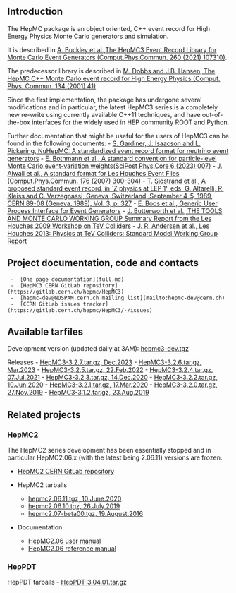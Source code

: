 ## Introduction
The HepMC package is an object oriented, C++ event record for High Energy Physics Monte Carlo generators and simulation.
    
It is described in [A. Buckley et al.,The HepMC3 Event Record Library for Monte Carlo Event Generators (Comput.Phys.Commun. 260 (2021) 107310)](https://doi.org/10.1016/j.cpc.2020.107310).

The predecessor library is described in [M. Dobbs and J.B. Hansen,
    The HepMC C++ Monte Carlo event record for High Energy Physics (Comput. Phys. Commun. 134 (2001) 41)](https://doi.org/10.1016/S0010-4655(00)00189-2)
    
Since the first implementation, the package has undergone several modifications and in particular,
    the latest HepMC3 series is a completely new re-write using currently available C++11 techniques,
    and have out-of-the-box interfaces for the widely used in HEP community ROOT and Python.

Further documentation that might be useful for the users of HepMC3 can be found in the following documents:
     - [S. Gardiner, J. Isaacson and L. Pickering, NuHepMC: A standardized event record format for neutrino event generators](https://arxiv.org/abs/2310.13211)
     - [E. Bothmann et al., A standard convention for particle-level Monte Carlo event-variation weights(SciPost Phys.Core 6 (2023) 007)](https://doi.org/10.21468/SciPostPhysCore.6.1.007)</a>
     - [J. Alwall et al., A standard format for Les Houches Event Files (Comput.Phys.Commun. 176 (2007) 300-304)](https://doi.org/10.1016/j.cpc.2006.11.010)
     - [T. Sjöstrand et al., A proposed standard event record, in `Z physics at LEP 1', eds. G. Altarelli, R. Kleiss and C. Verzegnassi, Geneva, Switzerland, September 4-5, 1989, CERN 89-08 (Geneva, 1989), Vol. 3, p. 327](https://inis.iaea.org/collection/NCLCollectionStore/_Public/21/009/21009075.pdf)
     - [E. Boos et al., Generic User Process Interface for Event Generators](http://archive.org/abs/hep-ph/0109068)
     - [J. Butterworth et al., THE TOOLS AND MONTE CARLO WORKING GROUP Summary Report from the Les Houches 2009 Workshop on TeV Colliders](http://archive.org/abs/1003.1643) 
     - [J. R. Andersen et al., Les Houches 2013: Physics at TeV Colliders: Standard Model Working Group Report](http://archive.org/abs/1405.1067)

## Project documentation, code and contacts
     -  [One page documentation](full.md)
     -  [HepMC3 CERN GitLab repository](https://gitlab.cern.ch/hepmc/HepMC3)
     -  [hepmc-dev@NOSPAM.cern.ch mailing list](mailto:hepmc-dev@cern.ch)
     -  [CERN GitLab issues tracker](https://gitlab.cern.ch/hepmc/HepMC3/-/issues)

## Available tarfiles

Development version (updated daily at 3AM): [hepmc3-dev.tgz](releases/hepmc3-dev.tgz)

Releases
      -  [HepMC3-3.2.7.tar.gz, Dec.2023](releases/HepMC3-3.2.7.tar.gz)
      -  [HepMC3-3.2.6.tar.gz, Mar.2023](releases/HepMC3-3.2.6.tar.gz)
      -  [HepMC3-3.2.5.tar.gz, 22.Feb.2022](releases/HepMC3-3.2.5.tar.gz)
      -  [HepMC3-3.2.4.tar.gz, 07.Jul.2021](releases/HepMC3-3.2.4.tar.gz)
      -  [HepMC3-3.2.3.tar.gz, 14.Dec.2020](releases/HepMC3-3.2.3.tar.gz)
      -  [HepMC3-3.2.2.tar.gz, 10.Jun.2020](releases/HepMC3-3.2.2.tar.gz)
      -  [HepMC3-3.2.1.tar.gz, 17.Mar.2020](releases/HepMC3-3.2.1.tar.gz)
      -  [HepMC3-3.2.0.tar.gz, 27.Nov.2019](releases/HepMC3-3.2.0.tar.gz)
      -  [HepMC3-3.1.2.tar.gz, 23.Aug.2019](releases/HepMC3-3.1.2.tar.gz)

## Related projects
    
### HepMC2
The HepMC2 series development has been essentially stopped and in particular
    HepMC2.06.x (with the latest being 2.06.11) versions are frozen. 

   - [HepMC2 CERN GitLab repository](https://gitlab.cern.ch/hepmc/HepMC)    
    
   - HepMC2 tarballs
      - [hepmc2.06.11.tgz, 10.June.2020](releases/hepmc2.06.11.tgz)
      - [hepmc2.06.10.tgz, 26.July.2019](releases/hepmc2.06.10.tgz)
      - [hepmc2.07-beta00.tgz, 19.August.2016](releases/hepmc2.07-beta00.tgz)
    
   - Documentation
      - [HepMC2.06  user manual](releases/HepMC2_user_manual.pdf)
      - [HepMC2.06 reference manual](releases/HepMC2_reference_manual.pdf)

### HepPDT
HepPDT tarballs
      - [HepPDT-3.04.01.tar.gz](releases/HepPDT-3.04.01.tar.gz)

